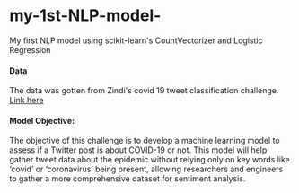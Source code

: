 # my-1st-NLP-model-

My first NLP model using scikit-learn's CountVectorizer and Logistic Regression

<h4> Data</h4>
The data was gotten from Zindi's covid 19 tweet classification challenge.
<a href="https://zindi.africa/competitions/zindiweekendz-learning-covid-19-tweet-classification-challenge">Link here</a>

<h4>Model Objective:</h4>
 The objective of this challenge is to develop a machine learning model to assess if a Twitter post is about COVID-19 or not. This model will help gather tweet data about the epidemic without relying only on key words like ‘covid’ or ‘coronavirus’ being present, allowing researchers and engineers to gather a more comprehensive dataset for sentiment analysis.
